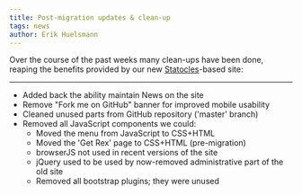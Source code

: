 ```yaml
---
title: Post-migration updates & clean-up
tags: news
author: Erik Huelsmann
---
```


Over the course of the past weeks many clean-ups have been
done, reaping the benefits provided by our new
[Statocles](http://preaction.me/statocles)-based site:

---

* Added back the ability maintain News on the site
* Remove "Fork me on GitHub" banner for improved mobile usability
* Cleaned unused parts from GitHub repository ('master' branch)
* Removed all JavaScript components we could:
  * Moved the menu from JavaScript to CSS+HTML
  * Moved the 'Get Rex' page to CSS+HTML (pre-migration)
  * browserJS not used in recent versions of the site
  * jQuery used to be used by now-removed administrative part of the old site
  * Removed all bootstrap plugins; they were unused
